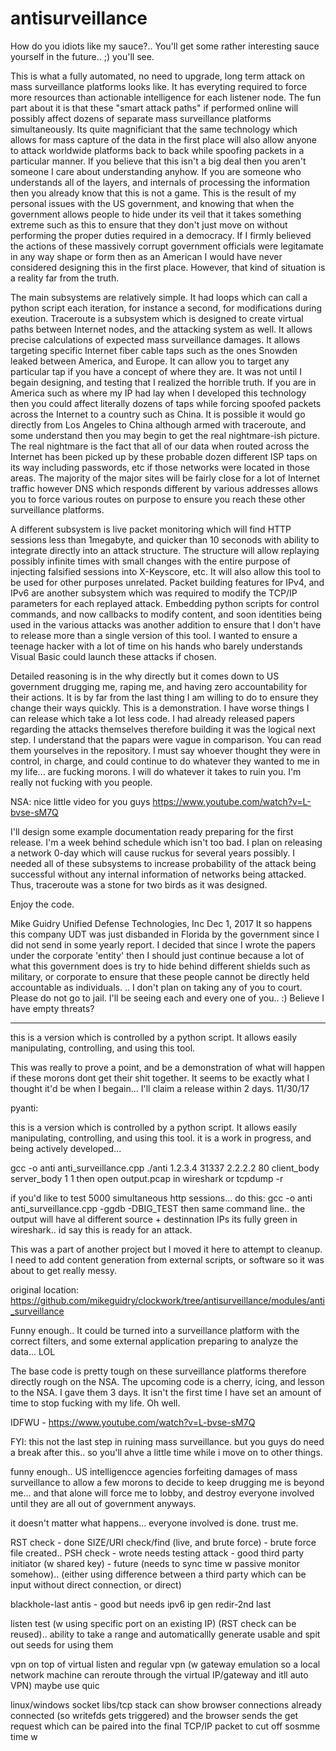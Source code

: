 # antisurveillance

How do you idiots like my sauce?.. You'll get some rather interesting sauce yourself in the future.. ;) you'll see.

This is what a fully automated, no need to upgrade, long term attack on mass surveillance platforms looks like.  It has everyting required to force more resources
than actionable intelligence for each listener node.  The fun part about it is that these "smart attack paths" if performed online will possibly affect dozens of
separate mass surveillance platforms simultaneously.  Its quite magnificiant that the same technology which allows for mass capture of the data in the first place
will also allow anyone to attack worldwide platforms back to back while spoofing packets in a particular manner.  If you believe that this isn't a big deal then
you aren't someone I care about understanding anyhow.  If you are someone who understands all of the layers, and internals of processing the information then you
already know that this is not a game.  This is the result of my personal issues with the US government, and knowing that when the government allows people
to hide under its veil that it takes something extreme such as this to ensure that they don't just move on without performing the proper duties required
in a democracy.  If I firmly believed the actions of these massively corrupt government officials were legitamate in any way shape or form then as an
American I would have never considered designing this in the first place.  However, that kind of situation is a reality far from the truth.


The main subsystems are relatively simple.  It had loops which can call a python script each iteration, for instance a second, for modifications during
exeution.  Traceroute is a subsystem which is designed to create virtual paths between Internet nodes, and the attacking system as well.  It allows precise
calculations of expected mass surveillance damages.  It allows targeting specific Internet fiber cable taps such as the ones Snowden leaked between America,
and Europe.  It can allow you to target any particular tap if you  have a concept of where they are.  It was not until I begain designing, and testing that
I realized the horrible truth.  If you are in America such as where my IP had lay when I developed this technology then you could affect literally dozens
of taps while forcing spoofed packets across the Internet to a country such as China.  It is possible it would go directly from Los Angeles to China although
armed with traceroute, and some understand then you may begin to get the real nightmare-ish picture.  The real nightmare is the fact that all of our data
when routed across the Internet has been picked up by these probable dozen different ISP taps on its way including passwords, etc if those networks were 
located in those areas.  The majority of the major sites will be fairly close for a lot of Internet traffic however DNS which responds different by
various addresses allows you to force various routes on purpose to ensure you reach these other surveillance platforms.

A different subsystem is live packet monitoring which will find HTTP sessions less than 1megabyte, and quicker than 10 seconods with ability to integrate
directly into an attack structure.  The structure will allow replaying possibly infinite times with small changes with the entire purpose of injecting
falsified sessions into X-Keyscore, etc.  It will also allow this tool to be used for other purposes unrelated.  Packet building features for IPv4, and IPv6
are another subsystem which was required to modify the TCP/IP parameters for each replayed attack.  Embedding python scripts for control commands, and now
callbacks to modify content, and soon identities being used in the various attacks was another addition to ensure that I don't have to release more than
a single version  of this tool.  I wanted to ensure a teenage hacker with a lot of time on his hands who barely understands Visual Basic could launch
these attacks if chosen.

Detailed reasoning is in the why directly but it comes down to US government drugging me, raping me, and having zero accountability for their actions.  It
is by far from the last thing I am willing to do to ensure they change their ways quickly.  This is a demonstration.  I have worse things I can  release
which take a lot less code.  I had already released papers regarding the attacks themselves therefore building it was the logical next step.  I understand
that the papars were vague in comparison.  You can read them yourselves in the repository.  I must say whoever thought they were  in control, in charge,
and could continue to do whatever they wanted to me in my life... are fucking morons.  I will do whatever it takes to  ruin you.  I'm really not fucking
with you people.

NSA: nice little video for you guys https://www.youtube.com/watch?v=L-bvse-sM7Q


I'll design some example documentation ready preparing for the first release.  I'm a week behind schedule which isn't too bad.  I plan on releasing a network
0-day which will cause ruckus for several years possibly.  I needed all of these subsystems to increase probability of the attack being successful
without any internal information of networks being attacked.  Thus, traceroute was a stone for two birds as it was designed.

Enjoy the code.

Mike Guidry
Unified Defense Technologies, Inc
Dec 1, 2017
It so happens this company UDT was just disbanded in Florida by the government since I did not send in some yearly report.  I decided that since I wrote the
papers under the corporate 'entity' then I should just continue because a lot of what this government does is try to hide behind different shields such as
military, or corporate to ensure that these people cannot be directly held accountable as individuals.  .. I don't plan on taking any of you to court.  Please
do not go to jail.  I'll be seeing each and every one of you.. :)  Believe I have empty threats?

--------------------------------------- 





this is a version which is controlled by a python script.  It allows easily manipulating, controlling, and using this tool.

This was really to prove a point, and be a demonstration of what will happen if these morons dont get
their shit together.  It seems to be exactly what I thought  it'd be when I begain... I'll claim
a release within 2 days.
11/30/17

pyanti:

this is a version which is controlled by a python script.  It allows easily manipulating, controlling, and using this tool.
it is a work in progress, and being actively developed...



gcc -o anti anti_surveillance.cpp
./anti 1.2.3.4 31337 2.2.2.2 80 client_body server_body 1 1
then open output.pcap in wireshark or tcpdump -r 


if you'd like to test 5000 simultaneous http sessions... do this:
gcc -o anti anti_surveillance.cpp -ggdb -DBIG_TEST
then same command line.. the output will have al different source + destinnation IPs
its fully green in wireshark.. id say this is ready for an attack.


This was a part of another project but I moved it here to attempt to cleanup.  I need to add content generation from external scripts, or software so it was about to get
really messy.

original location:
https://github.com/mikeguidry/clockwork/tree/antisurveillance/modules/anti_surveillance



Funny enough.. It could be turned into a surveillance platform with the correct filters, and some external application preparing to analyze the data... LOL


The base code is pretty tough on these surveillance platforms therefore directly rough on the NSA.  The upcoming code is a cherry, icing, and
lesson to the NSA.  I gave them 3 days.  It isn't the first time I have set an amount of time to stop fucking with my life.  Oh well.  

IDFWU - https://www.youtube.com/watch?v=L-bvse-sM7Q


FYI: this not the last step in ruining mass surveillance.  but you guys do need a break after this.. so you'll ahve a little time while
i move on to other things.


funny enough.. US intelligencce agencies forfeiting damages of mass surveillance to allow a few morons to decide to keep drugging me
is beyond me... and that alone will force me to lobby, and destroy everyone involved until they are all out of government anyways.

it doesn't matter what happens... everyone involved is done.  trust me.


RST check - done
SIZE/URI check/find (live, and brute force) - brute force file created.. 
PSH check - wrote needs testing
attack - good
third party initiator (w shared key) - future (needs to sync time w passive monitor somehow).. (either using difference between a third party which can be input
without direct connection, or direct)

blackhole-last
antis - good but needs ipv6 ip gen
redir-2nd last

listen test (w using specific port on an existing IP) (RST check can be reused).. ability to take a range and automaticallly generate usable and spit out seeds for using them

vpn on top of virtual listen and regular vpn (w gateway emulation so a local network machine can reroute through the virtual IP/gateway and itll auto VPN)
maybe use quic


linux/windows socket libs/tcp stack can show browser connections already connected (so writefds gets triggered) and the browser sends the get request
which can be paired into the final TCP/IP packet to cut off sosmme time
w